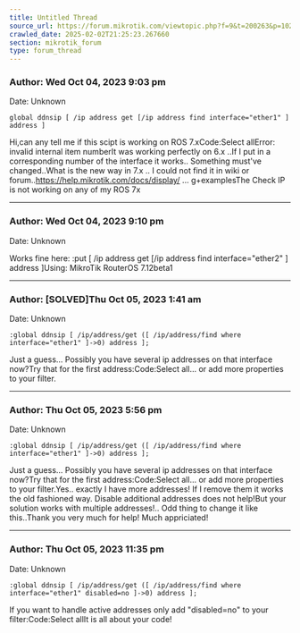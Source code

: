 ```yaml
---
title: Untitled Thread
source_url: https://forum.mikrotik.com/viewtopic.php?f=9&t=200263&p=1028654#p1028654
crawled_date: 2025-02-02T21:25:23.267660
section: mikrotik_forum
type: forum_thread
---
```


### Author: Wed Oct 04, 2023 9:03 pm
Date: Unknown

```
global ddnsip [ /ip address get [/ip address find interface="ether1" ] address ]
```

Hi,can any tell me if this scipt is working on ROS 7.xCode:Select allError: invalid internal item numberIt was working perfectly on 6.x ..If I put in a corresponding number of the interface it works.. Something must've changed..What is the new way in 7.x .. I could not find it in wiki or forum..https://help.mikrotik.com/docs/display/ ... g+examplesThe Check IP is not working on any of my ROS 7x


---
### Author: Wed Oct 04, 2023 9:10 pm
Date: Unknown

Works fine here: :put [ /ip address get [/ip address find interface="ether2" ] address ]Using:  MikroTik RouterOS 7.12beta1


---
### Author: [SOLVED]Thu Oct 05, 2023 1:41 am
Date: Unknown

```
:global ddnsip [ /ip/address/get ([ /ip/address/find where interface="ether1" ]->0) address ];
```

Just a guess... Possibly you have several ip addresses on that interface now?Try that for the first address:Code:Select all... or add more properties to your filter.


---
### Author: Thu Oct 05, 2023 5:56 pm
Date: Unknown

```
:global ddnsip [ /ip/address/get ([ /ip/address/find where interface="ether1" ]->0) address ];
```

Just a guess... Possibly you have several ip addresses on that interface now?Try that for the first address:Code:Select all... or add more properties to your filter.Yes.. exactly I have more addresses! If I remove them it works the old fashioned way. Disable additional addresses does not help!But your solution works with multiple addresses!.. Odd thing to change it like this..Thank you very much for help! Much appriciated!


---
### Author: Thu Oct 05, 2023 11:35 pm
Date: Unknown

```
:global ddnsip [ /ip/address/get ([ /ip/address/find where interface="ether1" disabled=no ]->0) address ];
```

If you want to handle active addresses only add "disabled=no" to your filter:Code:Select allIt is all about your code!

